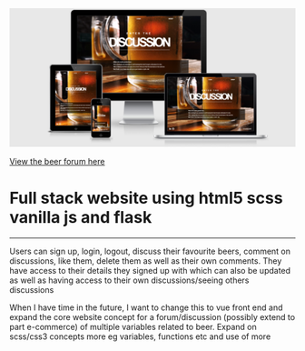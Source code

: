![Responsiveness](website/static/img/Responsiveness.png)

[View the beer forum here](http://noirlex1.pythonanywhere.com/)

# Full stack website using html5 scss vanilla js and flask

---

Users can sign up, login, logout, discuss their favourite beers, comment on discussions, like them, delete them as well as their own comments. They have access to their details they signed up with which can also be updated as well as having access to their own discussions/seeing others discussions

When I have time in the future, I want to change this to vue front end and expand the core website concept for a forum/discussion (possibly extend to part e-commerce) of multiple variables related to beer. Expand on scss/css3 concepts more eg variables, functions etc and use of more
